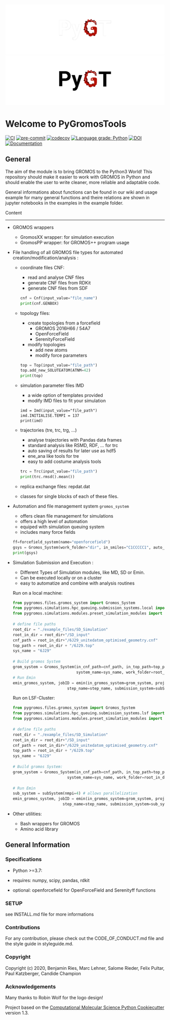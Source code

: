 
![]()
![PyGromosBanDark](.img/PyGromosToolsLogo_smallerDarkModeWithBorders.png#gh-dark-mode-only)
![PyGromosBanLight](.img/PyGromosToolsLogo_smallerWithBorders.png#gh-light-mode-only)

Welcome to PyGromosTools
==============================

[//]: # (Badges)
[![CI](https://github.com/rinikerlab/PyGromosTools/actions/workflows/CI.yaml/badge.svg)](https://github.com/rinikerlab/PyGromosTools/actions/workflows/CI.yaml)
[![pre-commit](https://github.com/rinikerlab/PyGromosTools/actions/workflows/pre-commit.yml/badge.svg?branch=release3)](https://github.com/rinikerlab/PyGromosTools/actions/workflows/pre-commit.yml)
[![codecov](https://codecov.io/gh/rinikerlab/PyGromosTools/branch/main/graph/badge.svg?token=R36KJCEKEC)](https://codecov.io/gh/rinikerlab/PyGromosTools)
[![Language grade: Python](https://img.shields.io/lgtm/grade/python/g/rinikerlab/PyGromosTools.svg?logo=lgtm&logoWidth=18)](https://lgtm.com/projects/g/rinikerlab/PyGromosTools/context:python)
[![DOI](https://zenodo.org/badge/323972251.svg)](https://zenodo.org/badge/latestdoi/323972251)
[![Documentation](https://img.shields.io/badge/Documentation-here-white.svg)](https://rinikerlab.github.io/PyGromosTools/)

General
-------------

   The aim of the module is to bring GROMOS to the Python3 World!
   This repository should make it easier to work with GROMOS in Python and should enable the user to write cleaner, more reliable and adaptable code.

   General informations about functions can be found in our wiki and usage example for many general functions and theire relations are shown in jupyter notebooks in the examples in the example folder.

Content

-------------

* GROMOS wrappers
  * GromosXX wrapper: for simulation execution
  * GromosPP wrapper: for GROMOS++ program usage

* File handling of all GROMOS file types for automated creation/modification/analysis :
  * coordinate files CNF:
    * read and analyse CNF files
    * generate CNF files from RDKit
    * generate CNF files from SDF

    ```python
    cnf = Cnf(input_value="file_name")
    print(cnf.GENBOX)
    ```

  * topology files:
    * create topologies from a forcefield
      * GROMOS 2016H66 / 54A7
      * OpenForceField
      * SerenityForceField
    * modify topologies
      * add new atoms
      * modify force parameters

    ```python
    top = Top(input_value="file_path")
    top.add_new_SOLUTEATOM(ATNM=42)
    print(top)
    ```

  * simulation parameter files IMD
    * a wide option of templates provided
    * modify IMD files to fit your simulation

    ```pythons
    imd = Imd(input_value="file_path")
    imd.INITIALISE.TEMPI = 137
    print(imd)
    ```

  * trajectories (tre, trc, trg, ...)
    * analyse trajectories with Pandas data frames
    * standard analysis like RSMD, RDF, ... for trc
    * auto saving of results for later use as hdf5
    * ene_ana like tools for tre
    * easy to add costume analysis tools

    ```python
    trc = Trc(input_value="file_path")
    print(trc.rmsd().mean())
    ```

  * replica exchange files:
        repdat.dat
  * classes for single blocks of each of these files.

* Automation and file management system `gromos_system`
  * offers clean file management for simulations
  * offers a high level of automation
  * equiped with simulation queuing system
  * includes many force fields

  ```python
  ff=forcefield_system(name="openforcefield")
  gsys = Gromos_System(work_folder="dir", in_smiles="C1CCCCC1", auto_convert=True, Forcefield=ff)
  print(gsys)
  ```

* Simulation Submission and Execution :
  * Different Types of Simulation modules, like MD, SD or Emin.
  * Can be executed locally or on a cluster
  * easy to automatize and combine with analysis routines

  Run on a local machine:

  ```python
  from pygromos.files.gromos_system import Gromos_System
  from pygromos.simulations.hpc_queuing.submission_systems.local import LOCAL as subSystem
  from pygromos.simulations.modules.preset_simulation_modules import emin

  # define file paths
  root_dir = "./example_files/SD_Simulation"
  root_in_dir = root_dir+"/SD_input"
  cnf_path = root_in_dir+"/6J29_unitedatom_optimised_geometry.cnf"
  top_path = root_in_dir + "/6J29.top"
  sys_name = "6J29"

  # Build gromos System
  grom_system = Gromos_System(in_cnf_path=cnf_path, in_top_path=top_path,
                              system_name=sys_name, work_folder=root_in_dir)
  # Run Emin
  emin_gromos_system, jobID = emin(in_gromos_system=grom_system, project_dir=root_dir,
                          step_name=step_name, submission_system=subSystem())

  ```

  Run on LSF-Cluster:
    ```python
  from pygromos.files.gromos_system import Gromos_System
  from pygromos.simulations.hpc_queuing.submission_systems.lsf import LSF as subSystem
  from pygromos.simulations.modules.preset_simulation_modules import emin

  # define file paths
  root_dir = "./example_files/SD_Simulation"
  root_in_dir = root_dir+"/SD_input"
  cnf_path = root_in_dir+"/6J29_unitedatom_optimised_geometry.cnf"
  top_path = root_in_dir + "/6J29.top"
  sys_name = "6J29"

  # Build gromos System:
  grom_system = Gromos_System(in_cnf_path=cnf_path, in_top_path=top_path,
                            system_name=sys_name, work_folder=root_in_dir)

  # Run Emin
  sub_system = subSystem(nmpi=4) # allows parallelization
  emin_gromos_system, jobID = emin(in_gromos_system=grom_system, project_dir=root_dir,
                          step_name=step_name, submission_system=sub_system)

  ```

* Other utilities:
  * Bash wrappers for GROMOS
  * Amino acid library

General Information
-------------

### Specifications

* Python >=3.7:
* requires: numpy, scipy, pandas, rdkit

* optional: openforcefield for OpenForceField and Serenityff functions

### SETUP

see INSTALL.md file for more informations

### Contributions

For any contribution, please check out the CODE_OF_CONDUCT.md file and the style guide in styleguide.md.

### Copyright

Copyright (c) 2020, Benjamin Ries, Marc Lehner, Salome Rieder, Felix Pultar, Paul Katzberger, Candide Champion

### Acknowledgements
Many thanks to Robin Wolf for the logo design!

Project based on the
[Computational Molecular Science Python Cookiecutter](https://github.com/molssi/cookiecutter-cms) version 1.3.
